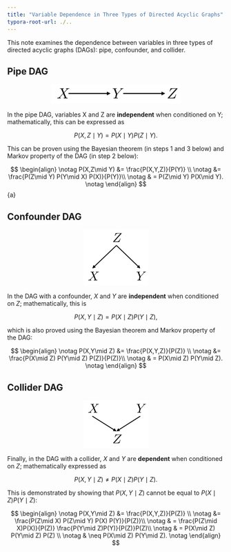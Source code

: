 ```yaml
---
title: "Variable Dependence in Three Types of Directed Acyclic Graphs"
typora-root-url: ./..
---
```


This note examines the dependence between variables in three types of directed acyclic graphs (DAGs): pipe, confounder, and collider.



## Pipe DAG



<figure>
  <center>
  <img src="/assets/images/dag_pipe.svg" width="300">
   </center>
  <center>
  </center>
</figure>

In the pipe DAG, variables X and Z are **independent** when conditioned on Y; mathematically, this can be expressed as 



$$
P(X,Z \mid Y) = P(X\mid Y) P(Z\mid Y).
$$



This can be proven using the Bayesian theorem (in steps 1 and 3 below) and Markov property of the DAG (in step 2 below): 


$$
\begin{align} \notag
P(X,Z\mid Y) &= \frac{P(X,Y,Z)}{P(Y)} \\ \notag
&= \frac{P(Z\mid Y) P(Y\mid X) P(X)}{P(Y)}\\ \notag
& = P(Z\mid Y) P(X\mid Y). \notag
\end{align}
$$ {a}

## Confounder DAG

<figure>
  <center>
  <img src="/assets/images/dag_confounder.svg" width="150">
   </center>
  <center>
  </center>
</figure>

In the DAG with a confounder, $X$ and $Y$ are **independent** when conditioned on $Z$;  mathematically, this is



$$
P(X,Y \mid Z) = P(X\mid Z) P(Y\mid Z),
$$



which is also proved using the Bayesian theorem and Markov property of the DAG: 


$$
\begin{align} \notag
P(X,Y\mid Z) &= \frac{P(X,Y,Z)}{P(Z)} \\ \notag
&= \frac{P(X\mid Z) P(Y\mid Z) P(Z)}{P(Z)}\\ \notag
& = P(X\mid Z) P(Y\mid Z). \notag
\end{align}
$$


## Collider DAG

<figure>
  <center>
  <img src="/assets/images/dag_collider.svg" width="150">
   </center>
  <center>
  </center>
</figure>

Finally, in the DAG with a collider, $X$ and $Y$ are **dependent** when conditioned on $Z$; mathematically expressed as 


$$
P(X,Y \mid Z) \neq P(X\mid Z) P(Y\mid Z).
$$


This is demonstrated by showing that $P(X,Y\mid Z)$ cannot be equal to $P(X\mid Z) P(Y\mid Z)$:


$$
\begin{align} \notag
P(X,Y\mid Z) &= \frac{P(X,Y,Z)}{P(Z)} \\ \notag
&= \frac{P(Z\mid X) P(Z\mid Y) P(X) P(Y)}{P(Z)}\\ \notag
& = \frac{P(Z\mid X)P(X)}{P(Z)} \frac{P(Y\mid Z)P(Y)}{P(Z)}P(Z)\\ \notag
& = P(X\mid Z) P(Y\mid Z) P(Z) \\ \notag
& \neq P(X\mid Z) P(Y\mid Z). \notag
\end{align}
$$
